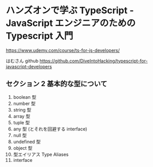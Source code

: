 # ハンズオンで学ぶ TypeScript - JavaScript エンジニアのための Typescript 入門

https://www.udemy.com/course/ts-for-js-developers/

はむさん github
https://github.com/DiveIntoHacking/typescript-for-javascript-developers

## セクション 2 基本的な型について

1. boolean 型
2. number 型
3. string 型
4. array 型
5. tuple 型
6. any 型 (とそれを回避する interface)
7. null 型
8. undefined 型
9. object 型
10. 型エイリアス Type Aliases
11. interface
